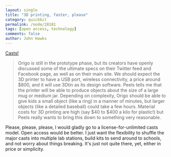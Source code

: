 ```yaml
---
layout: single 
title: "3D printing, faster, please" 
category: quickbit
permalink: /node/28181
tags: [open access, technology] 
comments: false 
author: John Hawks 
---
```


<a href="http://singularityhub.com/2011/10/12/origos-3d-printer-could-be-the-last-toy-your-ten-year-old-will-ever-need/">Casts!</a>

<blockquote>Origo is still in the prototype phase, but its creators have openly discussed some of the ultimate specs on their Twitter feed and Facebook page, as well as on their main site. We should expect the 3D printer to have a USB port, wireless connectivity, a price around $800, and it will use 3Dtin as its design software. Peels tells me that the printer will be able to produce objects about the size of a large mug or medium jar. Depending on complexity, Origo should be able to give kids a small object (like a ring) in a manner of minutes, but larger objects (like a detailed baseball) could take a few hours.  Material costs for 3D printing are high (say $40 to $400 a kilo for plastic!) but Peels really wants to bring this down to something very reasonable. </blockquote>

Please, please, please, I would gladly go to a license-for-unlimited casts model. Open access would be better. I just want the flexibility to shuffle the major casts into multiple lab stations, build kits to send around to schools, and not worry about things breaking. It's just not quite there, yet, either in price or simplicity. 

